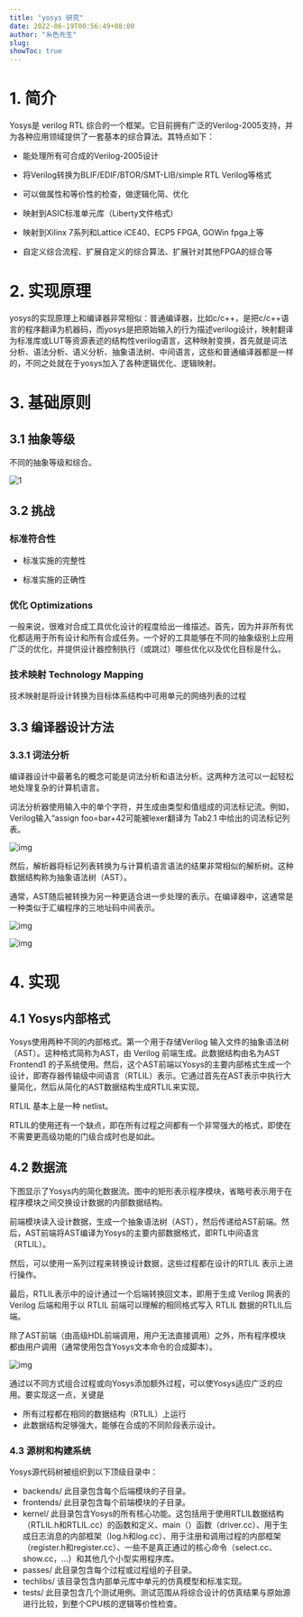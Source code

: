 ```yaml
---
title: "yosys 研究"
date: 2022-06-19T00:56:49+08:00
author: "糸色先生"
slug: 
showToc: true
---
```


# 1. 简介

Yosys是 verilog RTL 综合的一个框架。它目前拥有广泛的Verilog-2005支持，并为各种应用领域提供了一套基本的综合算法。其特点如下：

- 能处理所有可合成的Verilog-2005设计

- 将Verilog转换为BLIF/EDIF/BTOR/SMT-LIB/simple RTL Verilog等格式

- 可以做属性和等价性的检查，做逻辑化简、优化

- 映射到ASIC标准单元库（Liberty文件格式）

- 映射到Xilinx 7系列和Lattice iCE40、ECP5 FPGA,   GOWin fpga上等  

- 自定义综合流程、扩展自定义的综合算法、扩展针对其他FPGA的综合等

# 2. 实现原理

yosys的实现原理上和编译器非常相似：普通编译器，比如c/c++，是把c/c++语言的程序翻译为机器码，而yosys是把原始输入的行为描述verilog设计，映射翻译为标准库或LUT等资源表述的结构性verilog语言，这种映射变换，首先就是词法分析、语法分析、语义分析、抽象语法树、中间语言，这些和普通编译器都是一样的，不同之处就在于yosys加入了各种逻辑优化、逻辑映射。

# 3. 基础原则

## 3.1 抽象等级

不同的抽象等级和综合。

![1](https://cdn.jsdelivr.net/gh/lzxqaq/jsdelivr@master/image/2022-6-19/1.png)

## 3.2 挑战

### 标准符合性

- 标准实施的完整性

- 标准实施的正确性

### 优化 Optimizations

一般来说，很难对合成工具优化设计的程度给出一维描述。首先，因为并非所有优化都适用于所有设计和所有合成任务。一个好的工具能够在不同的抽象级别上应用广泛的优化，并提供设计器控制执行（或跳过）哪些优化以及优化目标是什么。

### 技术映射 Technology Mapping

技术映射是将设计转换为目标体系结构中可用单元的网络列表的过程

## 3.3 编译器设计方法

### 3.3.1 词法分析

编译器设计中最著名的概念可能是词法分析和语法分析。这两种方法可以一起轻松地处理复杂的计算机语言。

词法分析器使用输入中的单个字符，并生成由类型和值组成的词法标记流。例如，Verilog输入“assign foo=bar+42可能被lexer翻译为 Tab2.1 中给出的词法标记列表。

![img](https://cdn.jsdelivr.net/gh/lzxqaq/jsdelivr@master/image/2022-6-8/exemplary.png)


然后，解析器将标记列表转换为与计算机语言语法的结果非常相似的解析树。这种数据结构称为抽象语法树（AST）。

通常，AST随后被转换为另一种更适合进一步处理的表示。在编译器中，这通常是一种类似于汇编程序的三地址码中间表示。

![img](https://cdn.jsdelivr.net/gh/lzxqaq/jsdelivr@master/image/2022-6-8/parse_tree.png)

![img](https://cdn.jsdelivr.net/gh/lzxqaq/jsdelivr@master/image/2022-6-8/ast.png)

# 4. 实现

## 4.1 Yosys内部格式

Yosys使用两种不同的内部格式。第一个用于存储Verilog 输入文件的抽象语法树（AST）。这种格式简称为AST，由 Verilog 前端生成。此数据结构由名为AST Frontend1 的子系统使用。然后，这个AST前端以Yosys的主要内部格式生成一个设计，即寄存器传输级中间语言（RTLIL）表示。它通过首先在AST表示中执行大量简化，然后从简化的AST数据结构生成RTLIL来实现。

RTLIL 基本上是一种 netlist。

RTLIL的使用还有一个缺点，即在所有过程之间都有一个非常强大的格式，即使在不需要更高级功能的门级合成时也是如此。

## 4.2 数据流

下图显示了Yosys内的简化数据流。图中的矩形表示程序模块，省略号表示用于在程序模块之间交换设计数据的内部数据结构。

前端模块读入设计数据，生成一个抽象语法树（AST），然后传递给AST前端。然后，AST前端将AST编译为Yosys的主要内部数据格式，即RTL中间语言（RTLIL）。

然后，可以使用一系列过程来转换设计数据，这些过程都在设计的RTLIL 表示上进行操作。

最后，RTLIL表示中的设计通过一个后端转换回文本，即用于生成 Verilog 网表的 Verilog 后端和用于以 RTLIL 前端可以理解的相同格式写入 RTLIL 数据的RTLIL后端。

除了AST前端（由高级HDL前端调用，用户无法直接调用）之外，所有程序模块都由用户调用（通常使用包含Yosys文本命令的合成脚本）。

![img](https://cdn.jsdelivr.net/gh/lzxqaq/jsdelivr@master/image/2022-6-8/figure4.1.png)

通过以不同方式组合过程或向Yosys添加额外过程，可以使Yosys适应广泛的应用。要实现这一点，关键是
- 所有过程都在相同的数据结构（RTLIL）上运行
- 此数据结构足够强大，能够在合成的不同阶段表示设计。

### 4.3 源树和构建系统

Yosys源代码树被组织到以下顶级目录中：

- backends/ 此目录包含每个后端模块的子目录。
- frontends/ 此目录包含每个前端模块的子目录。
- kernel/
此目录包含Yosys的所有核心功能。这包括用于使用RTLIL数据结构（RTLIL.h和RTLIL.cc）的函数和定义、main（）函数（driver.cc）、用于生成日志消息的内部框架（log.h和log.cc）、用于注册和调用过程的内部框架（register.h和register.cc）、一些不是真正通过的核心命令（select.cc、show.cc，…）和其他几个小型实用程序库。
- passes/
此目录包含每个过程或过程组的子目录。
- techlibs/
该目录包含内部单元库中单元的仿真模型和标准实现。
- tests/
此目录包含几个测试用例。测试范围从将综合设计的仿真结果与原始源进行比较，到整个CPU核的逻辑等价性检查。
